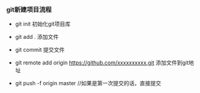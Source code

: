 
### git新建项目流程

>
*  git init    初始化git项目库

*  git add .   添加文件

*  git commit  提交文件

*  git remote add origin https://github.com/xxxxxxxxxx.git  添加文件到git地址

*  git push -f origin master     //如果是第一次提交的话，直接提交
>